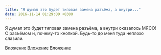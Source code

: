 ```yaml
---
title: "Я думал это будет типовая замена разъёма, а внутри..."
date: 2016-11-14 01:29:00 +0300
---
```


Я думал это будет типовая замена разъёма, а внутри оказалось МЯСО! С разъёмом и, почему-то кнопкой. Будь-то до меня туда неплохо слазили.


[Вложение](https://vk.com/photo41076938_456239037)
[Вложение](https://vk.com/photo41076938_456239036)
[Вложение](https://vk.com/photo41076938_456239035)

